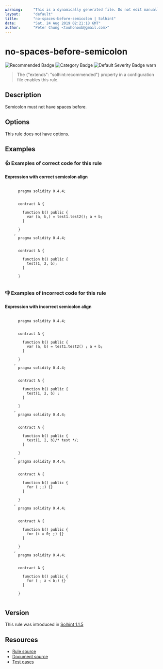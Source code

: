 ```yaml
---
warning:     "This is a dynamically generated file. Do not edit manually."
layout:      "default"
title:       "no-spaces-before-semicolon | Solhint"
date:        "Sat, 24 Aug 2019 02:21:18 GMT"
author:      "Peter Chung <touhonoob@gmail.com>"
---
```


# no-spaces-before-semicolon
![Recommended Badge](https://img.shields.io/badge/-Recommended-brightgreen)
![Category Badge](https://img.shields.io/badge/-Style%20Guide%20Rules-informational)
![Default Severity Badge warn](https://img.shields.io/badge/Default%20Severity-warn-yellow)
> The {"extends": "solhint:recommended"} property in a configuration file enables this rule.


## Description
Semicolon must not have spaces before.

## Options
This rule does not have options.

## Examples
### 👍 Examples of **correct** code for this rule

#### Expression with correct semicolon align

```solidity

      pragma solidity 0.4.4;
        
        
      contract A {
        
        function b() public {
          var (a, b,) = test1.test2(); a + b;
        }
    
      }
    ,
      pragma solidity 0.4.4;
        
        
      contract A {
        
        function b() public {
          test(1, 2, b);
        }
    
      }
    
```

### 👎 Examples of **incorrect** code for this rule

#### Expression with incorrect semicolon align

```solidity

      pragma solidity 0.4.4;
        
        
      contract A {
        
        function b() public {
          var (a, b) = test1.test2() ; a + b;
        }
    
      }
    ,
      pragma solidity 0.4.4;
        
        
      contract A {
        
        function b() public {
          test(1, 2, b) ;
        }
    
      }
    ,
      pragma solidity 0.4.4;
        
        
      contract A {
        
        function b() public {
          test(1, 2, b)/* test */;
        }
    
      }
    ,
      pragma solidity 0.4.4;
        
        
      contract A {
        
        function b() public {
          for ( ;;) {}
        }
    
      }
    ,
      pragma solidity 0.4.4;
        
        
      contract A {
        
        function b() public {
          for (i = 0; ;) {}
        }
    
      }
    ,
      pragma solidity 0.4.4;
        
        
      contract A {
        
        function b() public {
          for ( ; a < b;) {}
        }
    
      }
    
```

## Version
This rule was introduced in [Solhint 1.1.5](https://github.com/protofire/solhint/tree/v1.1.5)

## Resources
- [Rule source](https://github.com/protofire/solhint/tree/master/lib/rules/align/no-spaces-before-semicolon.js)
- [Document source](https://github.com/protofire/solhint/tree/master/docs/rules/align/no-spaces-before-semicolon.md)
- [Test cases](https://github.com/protofire/solhint/tree/master/test/rules/align/no-spaces-before-semicolon.js)

